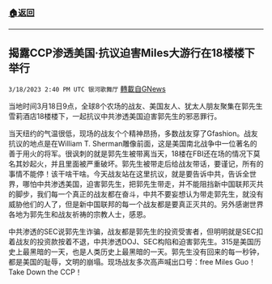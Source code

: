 ###  [:house:返回](README.md)
---


## 揭露CCP渗透美国·抗议迫害Miles大游行在18楼楼下举行
`3/18/2023 2:40 PM UTC 银河歌舞厅` [轉載自GNews](https://gnews.org/articles/1025322)

当地时间3月18日9点，全球8个农场的战友、美国友人、犹太人朋友聚集在郭先生雪莉酒店18楼楼下，一起抗议中共渗透美国迫害郭先生的邪恶罪行。

当天纽约的气温很低，现场的战友个个精神昂扬，多数战友穿了Gfashion。战友抗议的地点是在William T. Sherman雕像前面，这是美国南北战争中一位著名的善于用火的将军。很讽刺的就是郭先生被带离当天，18楼在FBI还在场的情况下莫名其妙起火，并且里面被严重破坏。郭先生被带走后给战友带话，要谨记，所有的事情不能停！该干啥干啥。今天战友站在这里抗议，就是要告诉中共，告诉全世界，哪怕中共渗透美国，迫害郭先生，把郭先生带走，并不能阻挡新中国联邦灭共的脚步，我们每一个真正的战友都在奋斗，中共不要妄想认为带走郭先生，就没有威胁他们的人了，但是新中国联邦的每一个战友都是要真正灭共的。另外感谢世界各地为郭先生和战友祈祷的宗教人士，感恩。

中共渗透的SEC说郭先生诈骗，战友都是郭先生的投资受害者，但明明就是SEC扣着战友的投资款按着不退，中共渗透DOJ、SEC构陷和迫害郭先生。315是美国历史上最黑暗的一天，也是人类历史上最黑暗的一天。郭先生没有回来的每一秒钟，都是美国的耻辱，文明的崩塌。现场战友多次高声喊出口号：free Miles Guo！Take Down the CCP！
